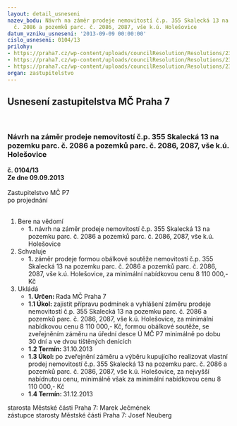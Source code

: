 ```yaml
---
layout: detail_usneseni
nazev_bodu: Návrh na záměr prodeje nemovitostí č.p. 355 Skalecká 13 na pozemku parc.
  č. 2086 a pozemků parc. č. 2086, 2087, vše k.ú. Holešovice
datum_vzniku_usneseni: '2013-09-09 00:00:00'
cislo_usneseni: 0104/13
prilohy:
- https://praha7.cz/wp-content/uploads/councilResolution/Resolutions/23241/6-13-priloha_2_0654r13.doc
- https://praha7.cz/wp-content/uploads/councilResolution/Resolutions/23241/6-13-priloha_3_sp_skalecka.pdf
- https://praha7.cz/wp-content/uploads/councilResolution/Resolutions/23241/6-13-priloha_4_pd_skalecka.pdf
organ: zastupitelstvo
---
```

<div id="ucUsn_pList" class="usn">
	<span><h2>Usnesení zastupitelstva MČ Praha 7 </h2>
<br></span><div class="standBody">
<span><h3>Návrh na záměr prodeje nemovitostí č.p. 355 Skalecká 13 na pozemku parc. č. 2086 a pozemků parc. č. 2086, 2087, vše k.ú. Holešovice</h3></span><div class="center">
		<strong>č. 0104/13</strong><br>
	</div>
<div class="center">
		<strong>Ze dne 09.09.2013</strong><br><br>
	</div>Zastupitelstvo MČ P7<br> po projednání<br><br><ol>
<li>Bere na vědomí<ul><li>
<strong>1.</strong> návrh na záměr prodeje nemovitostí č.p. 355 Skalecká 13 na pozemku parc. č. 2086 a pozemků parc. č. 2086, 2087, vše k.ú. Holešovice    </li></ul>
</li>
<li>Schvaluje<ul><li>
<strong>1.</strong> záměr prodeje formou obálkové soutěže nemovitostí č.p. 355 Skalecká 13 na pozemku parc. č. 2086 a pozemků parc. č. 2086, 2087, vše k.ú. Holešovice, za minimální nabídkovou cenu 8 110 000,- Kč     </li></ul>
</li>
<li>Ukládá<ul>
<li>
<strong>1. Určen: </strong>Rada MČ Praha 7</li>
<li>
<strong>1.1 Úkol: </strong>zajistit přípravu podmínek a vyhlášení záměru prodeje nemovitostí č.p. 355 Skalecká 13 na pozemku parc. č. 2086 a pozemků parc. č. 2086, 2087, vše k.ú. Holešovice, za minimální nabídkovou cenu 8 110 000,- Kč, formou obálkové soutěže, se zveřejněním záměru na úřední desce Ú MČ P7 minimálně po dobu 30 dní a ve dvou tištěných denících</li>
<li>
<strong>1.2 Termín: </strong>31.10.2013</li>
<li>
<strong>1.3 Úkol: </strong>po zveřejnění záměru a výběru kupujícího realizovat vlastní prodej nemovitostí č.p. 355 Skalecká 13 na pozemku parc. č. 2086 a pozemků parc. č. 2086, 2087, vše k.ú. Holešovice, za nejvyšší nabídnutou cenu, minimálně však za minimální nabídkovou cenu 8 110 000,- Kč</li>
<li>
<strong>1.4 Termín: </strong>31.12.2013</li>
</ul>
</li>
</ol>starosta Městské části Praha 7: Marek Ječmének<br>zástupce starosty Městské části Praha 7: Josef Neuberg
</div>
</div>
